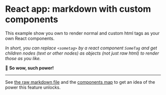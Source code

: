 # React app: markdown with custom components

This example show you own to render normal and custom html tags as your own
React components.

_In short, you can replace `<sometag>` by a react component `SomeTag` and get
children nodes (text or other nodes) as objects (not just raw html) to render
those as you like._

🚀 **So wow, such power!**

---

See
[the raw markdown file](https://raw.githubusercontent.com/phenomic/phenomic/master/examples/react-app-markdown-with-custom-components/content/index.md)
and the
[components map](https://github.com/phenomic/phenomic/blob/master/examples/react-app-markdown-with-custom-components/App.js)
to get an idea of the power this feature unlocks.
